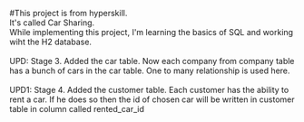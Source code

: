 #This project is from hyperskill.<br />
It's called Car Sharing.<br />
While implementing this project, I'm learning the basics of SQL and working wiht the H2 database.
<br /><br/>UPD:
Stage 3. Added the car table. Now each company from company table has a bunch of cars in the car table. One to many relationship is used here.
<br /><br />UPD1: Stage 4. Added the customer table. Each customer has the ability to rent a car. If he does so then the id of chosen car will be written in customer table in column called rented_car_id